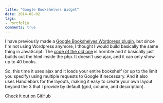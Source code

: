 ```yaml
---
title: "Google Bookshelves Widget"
date: 2014-06-02
tags:
- Portfolio
comments: true
---
```


I have previously made a [Google Bookshelves Wordpress plugin](/2012-11-02-google-bookshelves-wordpress-plugin/), but since I'm not using Wordpress anymore, I thought I would build basically the same thing in JavaScript. The [code of the old one](https://github.com/agarrharr/google-bookshelves) is horrible and it basically just builds out the html inside the php. It doesn't use ajax, and it can only show up to 40 books.

So, this time it uses ajax and it loads your entire bookshelf (or up to the limit you specify) using multiple requests to Google if necessary. And it also uses Handlebars for the layouts, making it easy to create your own layout beyond the 3 that I provide by default (grid, column, and description).

[Check it out on GitHub](https://github.com/agarrharr/google-bookshelves-widget)
